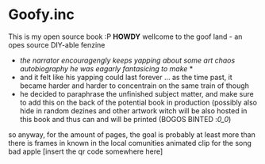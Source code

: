 # Goofy.inc
This is my open source book :P
    **HOWDY** wellcome to the goof land - an opes source DIY-able fenzine 
* *the narrator encouragengly keeps yapping about some art chaos autobiography he was eagarly fantasicing to make* *
* and it felt like his yapping could last forever ... as the time past, it became harder and harder to concentrain on the same train of though
* he decided to paraphrase the unfinished subject matter, and make sure to add this on the back of the potential book in production 
(possibly also hide in random dezines and other artwork witch will be also hosted in this book and thus can and will be printed (BOGOS BINTED :*0_0*)

 so anyway, for the amount of pages, the goal is probably at least more than there is frames in known in the local comunities animated clip for the song bad apple [insert the qr code somewhere here]

 
